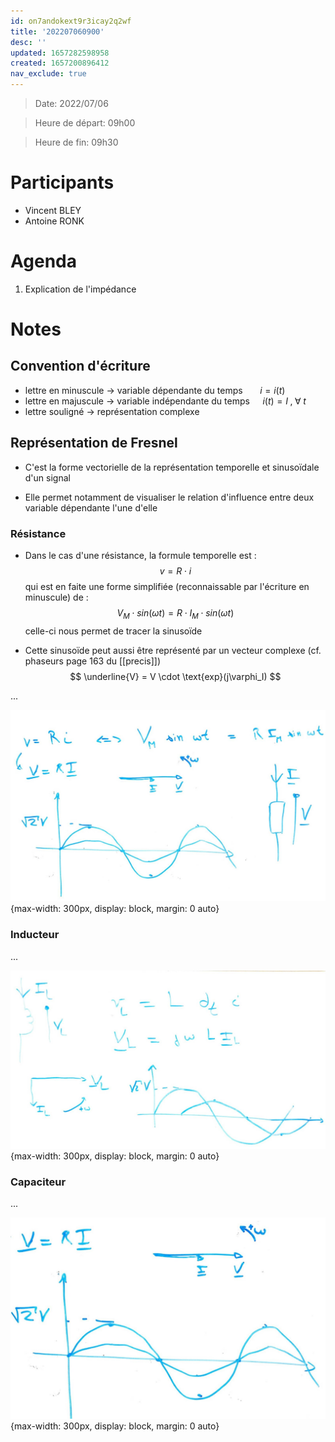 ```yaml
---
id: on7andokext9r3icay2q2wf
title: '202207060900'
desc: ''
updated: 1657282598958
created: 1657200896412
nav_exclude: true
---
```


> Date: 2022/07/06

> Heure de départ: 09h00

> Heure de fin: 09h30

# Participants

- Vincent BLEY
- Antoine RONK

# Agenda

1. Explication de l'impédance

# Notes

## Convention d'écriture

- lettre en minuscule -> variable dépendante du temps $\quad\;\; i = i(t)$ 
- lettre en majuscule -> variable indépendante du temps $\quad i(t) = I \;,\; \forall\; t$ 
- lettre souligné -> représentation complexe

## Représentation de Fresnel

- C'est la forme vectorielle de la représentation temporelle et sinusoïdale d'un signal

- Elle permet notamment de visualiser le relation d'influence entre deux variable dépendante l'une d'elle

### Résistance

- Dans le cas d'une résistance, la formule temporelle est :
$$
v = R \cdot i
$$
qui est en faite une forme simplifiée (reconnaissable par l'écriture en minuscule) de :
$$
V_M \cdot sin \big(\omega t\big) = R \cdot I_M \cdot sin \big(\omega t\big)
$$
celle-ci nous permet de tracer la sinusoïde

- Cette sinusoïde peut aussi être représenté par un vecteur complexe (cf. phaseurs page 163 du [[precis]])
$$
\underline{V} = V \cdot \text{exp}(j\varphi_I)
$$

...

![](/assets/images/whiteboard.20220706.Resistor.png){max-width: 300px, display: block, margin: 0 auto}

### Inducteur

...

![](/assets/images/whiteboard.20220706.Inductor.png){max-width: 300px, display: block, margin: 0 auto}

### Capaciteur

...

![](/assets/images/whiteboard.20220706.Capacitor.png){max-width: 300px, display: block, margin: 0 auto}